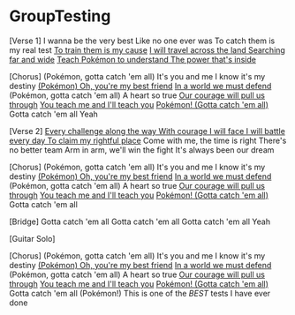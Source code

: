 # GroupTesting


[Verse 1]
I wanna be the very best
Like no one ever was
To catch them is my real test
[To train them is my cause](https://genius.com/805674/Pokemon-pokemon-theme-gotta-catch-em-all/To-train-them-is-my-cause)
[I will travel across the land
Searching far and wide](https://genius.com/632069/Pokemon-pokemon-theme-gotta-catch-em-all/I-will-travel-across-the-land-searching-far-and-wide)
[Teach Pokémon to understand
The power that's inside](https://genius.com/632070/Pokemon-pokemon-theme-gotta-catch-em-all/Teach-pokemon-to-understand-the-power-thats-inside)

[Chorus]
(Pokémon, gotta catch 'em all) It's you and me
I know it's my destiny
[(Pokémon) Oh, you're my best friend](https://genius.com/1602136/Pokemon-pokemon-theme-gotta-catch-em-all/Pokemon-oh-youre-my-best-friend)
[In a world we must defend](https://genius.com/633507/Pokemon-pokemon-theme-gotta-catch-em-all/In-a-world-we-must-defend)
(Pokémon, gotta catch 'em all) A heart so true
[Our courage will pull us through](https://genius.com/3889259/Pokemon-pokemon-theme-gotta-catch-em-all/Our-courage-will-pull-us-through)
[You teach me and I'll teach you](https://genius.com/1602144/Pokemon-pokemon-theme-gotta-catch-em-all/You-teach-me-and-ill-teach-you)
[Pokémon! (Gotta catch 'em all)](https://genius.com/632074/Pokemon-pokemon-theme-gotta-catch-em-all/Pokemon-gotta-catch-em-all) Gotta catch 'em all
Yeah

[Verse 2]
[Every challenge along the way
With courage I will face
I will battle every day
To claim my rightful place](https://genius.com/4301249/Pokemon-pokemon-theme-gotta-catch-em-all/Every-challenge-along-the-way-with-courage-i-will-face-i-will-battle-every-day-to-claim-my-rightful-place)
Come with me, the time is right
There's no better team
Arm in arm, we'll win the fight
It's always been our dream

[Chorus]
(Pokémon, gotta catch 'em all) It's you and me
I know it's my destiny
[(Pokémon) Oh, you're my best friend](https://genius.com/1602136/Pokemon-pokemon-theme-gotta-catch-em-all/Pokemon-oh-youre-my-best-friend)
[In a world we must defend](https://genius.com/633507/Pokemon-pokemon-theme-gotta-catch-em-all/In-a-world-we-must-defend)
(Pokémon, gotta catch 'em all) A heart so true
[Our courage will pull us through](https://genius.com/3889259/Pokemon-pokemon-theme-gotta-catch-em-all/Our-courage-will-pull-us-through)
[You teach me and I'll teach you](https://genius.com/1602144/Pokemon-pokemon-theme-gotta-catch-em-all/You-teach-me-and-ill-teach-you)
[Pokémon! (Gotta catch 'em all)](https://genius.com/632074/Pokemon-pokemon-theme-gotta-catch-em-all/Pokemon-gotta-catch-em-all) Gotta catch 'em all

[Bridge]
Gotta catch 'em all
Gotta catch 'em all
Gotta catch 'em all
Yeah

[Guitar Solo]

[Chorus]
(Pokémon, gotta catch 'em all) It's you and me
I know it's my destiny
[(Pokémon) Oh, you're my best friend](https://genius.com/1602136/Pokemon-pokemon-theme-gotta-catch-em-all/Pokemon-oh-youre-my-best-friend)
[In a world we must defend](https://genius.com/633507/Pokemon-pokemon-theme-gotta-catch-em-all/In-a-world-we-must-defend)
(Pokémon, gotta catch 'em all) A heart so true
[Our courage will pull us through](https://genius.com/3889259/Pokemon-pokemon-theme-gotta-catch-em-all/Our-courage-will-pull-us-through)
[You teach me and I'll teach you](https://genius.com/1602144/Pokemon-pokemon-theme-gotta-catch-em-all/You-teach-me-and-ill-teach-you)
[Pokémon! (Gotta catch 'em all)](https://genius.com/632074/Pokemon-pokemon-theme-gotta-catch-em-all/Pokemon-gotta-catch-em-all) Gotta catch 'em all
(Pokémon!)
This is one of the *BEST* tests I have ever done
